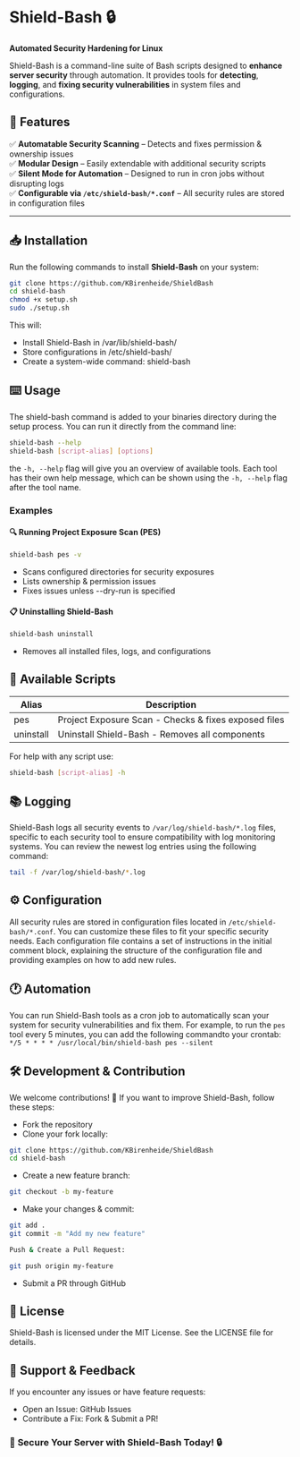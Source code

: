 # Shield-Bash 🔒
**Automated Security Hardening for Linux**

Shield-Bash is a command-line suite of Bash scripts designed to **enhance server security** through automation. It provides tools for **detecting**, **logging**, and **fixing security vulnerabilities** in system files and configurations.

## 📌 Features
✅ **Automatable Security Scanning** – Detects and fixes permission & ownership issues  
✅ **Modular Design** – Easily extendable with additional security scripts  
✅ **Silent Mode for Automation** – Designed to run in cron jobs without disrupting logs  
✅ **Configurable via `/etc/shield-bash/*.conf`** – All security rules are stored in configuration files  

---

## 📥 Installation

Run the following commands to install **Shield-Bash** on your system:

```bash
git clone https://github.com/KBirenheide/ShieldBash
cd shield-bash
chmod +x setup.sh
sudo ./setup.sh
```

This will:  
* Install Shield-Bash in /var/lib/shield-bash/  
* Store configurations in /etc/shield-bash/  
* Create a system-wide command: shield-bash  

## ⌨️ Usage

The shield-bash command is added to your binaries directory during the setup process. 
You can run it directly from the command line:

```bash
shield-bash --help
shield-bash [script-alias] [options]
```

the `-h, --help` flag will give you an overview of available tools. Each tool has their
own help message, which can be shown using the `-h, --help` flag after the tool name.

### **Examples**

#### 🔍 **Running Project Exposure Scan (PES)**
```bash
shield-bash pes -v
```
* Scans configured directories for security exposures 
* Lists ownership & permission issues  
* Fixes issues unless --dry-run is specified  

#### 📋 **Uninstalling Shield-Bash**
```bash
shield-bash uninstall
```
* Removes all installed files, logs, and configurations  

## 📜 Available Scripts
| Alias | Description |
| ----- | ----------- |
| pes | Project Exposure Scan - Checks & fixes exposed files |
| uninstall | Uninstall Shield-Bash - Removes all components |

For help with any script use:  
```bash
shield-bash [script-alias] -h
```

## 📚 Logging
Shield-Bash logs all security events to `/var/log/shield-bash/*.log` files, specific to each security tool to ensure compatibility with log monitoring systems. You can review the newest log entries using the following command:
```bash	
tail -f /var/log/shield-bash/*.log
```

## ⚙️ Configuration
All security rules are stored in configuration files located in `/etc/shield-bash/*.conf`. You can customize these files to fit your specific security needs. Each configuration file contains a set of instructions in the initial comment block, explaining
the structure of the configuration file and providing examples on how to add new rules.

## 🕐 Automation
You can run Shield-Bash tools as a cron job to automatically scan your system for security vulnerabilities and fix them.
For example, to run the `pes` tool every 5 minutes, you can add the following commandto your crontab:
`*/5 * * * * /usr/local/bin/shield-bash pes --silent`

## 🛠 Development & Contribution

We welcome contributions! 🚀 If you want to improve Shield-Bash, follow these steps:  

* Fork the repository
* Clone your fork locally:
```bash	
git clone https://github.com/KBirenheide/ShieldBash
cd shield-bash
```
* Create a new feature branch:
```bash
git checkout -b my-feature
```
* Make your changes & commit:
```bash
git add .
git commit -m "Add my new feature"

Push & Create a Pull Request:

git push origin my-feature
```
* Submit a PR through GitHub

## 📄 License

Shield-Bash is licensed under the MIT License. See the LICENSE file for details.  

## 📢 Support & Feedback

If you encounter any issues or have feature requests:  
* Open an Issue: GitHub Issues
* Contribute a Fix: Fork & Submit a PR!

### 🚀 **Secure Your Server with Shield-Bash Today!** 🔒